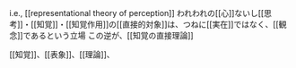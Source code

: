 i.e., [[representational theory of perception]]
われわれの[[心]]ないし[[思考]]・[[知覚]]・[[知覚作用]]の[[直接的対象]]は、つねに[[実在]]ではなく、[[観念]]であるという立場
この逆が、[[知覚の直接理論]]



[[知覚]]、[[表象]]、[[理論]]、

